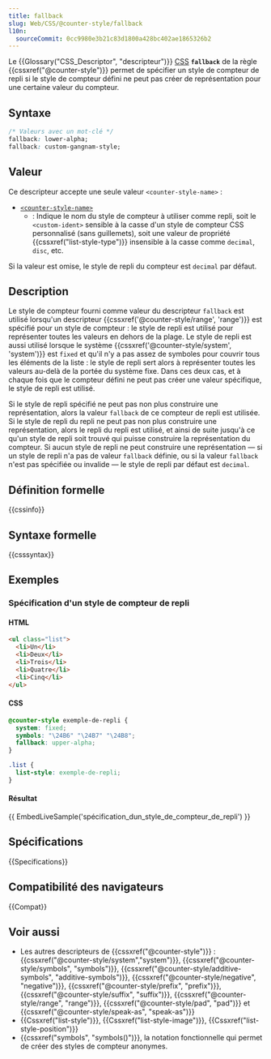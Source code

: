 ```yaml
---
title: fallback
slug: Web/CSS/@counter-style/fallback
l10n:
  sourceCommit: 0cc9980e3b21c83d1800a428bc402ae1865326b2
---
```


Le {{Glossary("CSS_Descriptor", "descripteur")}} [CSS](/fr/docs/Web/CSS) **`fallback`** de la règle {{cssxref("@counter-style")}} permet de spécifier un style de compteur de repli si le style de compteur défini ne peut pas créer de représentation pour une certaine valeur du compteur.

## Syntaxe

```css
/* Valeurs avec un mot-clé */
fallback: lower-alpha;
fallback: custom-gangnam-style;
```

## Valeur

Ce descripteur accepte une seule valeur `<counter-style-name>`&nbsp;:

- [`<counter-style-name>`](/fr/docs/Web/CSS/@counter-style#counter-style-name)
  - : Indique le nom du style de compteur à utiliser comme repli, soit le `<custom-ident>` sensible à la casse d'un style de compteur CSS personnalisé (sans guillemets), soit une valeur de propriété {{cssxref("list-style-type")}} insensible à la casse comme `decimal`, `disc`, etc.

Si la valeur est omise, le style de repli du compteur est `decimal` par défaut.

## Description

Le style de compteur fourni comme valeur du descripteur `fallback` est utilisé lorsqu'un descripteur {{cssxref('@counter-style/range', 'range')}} est spécifié pour un style de compteur&nbsp;: le style de repli est utilisé pour représenter toutes les valeurs en dehors de la plage. Le style de repli est aussi utilisé lorsque le système {{cssxref('@counter-style/system', 'system')}} est `fixed` et qu'il n'y a pas assez de symboles pour couvrir tous les éléments de la liste&nbsp;: le style de repli sert alors à représenter toutes les valeurs au-delà de la portée du système fixe. Dans ces deux cas, et à chaque fois que le compteur défini ne peut pas créer une valeur spécifique, le style de repli est utilisé.

Si le style de repli spécifié ne peut pas non plus construire une représentation, alors la valeur `fallback` de ce compteur de repli est utilisée. Si le style de repli du repli ne peut pas non plus construire une représentation, alors le repli du repli est utilisé, et ainsi de suite jusqu'à ce qu'un style de repli soit trouvé qui puisse construire la représentation du compteur. Si aucun style de repli ne peut construire une représentation — si un style de repli n'a pas de valeur `fallback` définie, ou si la valeur `fallback` n'est pas spécifiée ou invalide — le style de repli par défaut est `decimal`.

## Définition formelle

{{cssinfo}}

## Syntaxe formelle

{{csssyntax}}

## Exemples

### Spécification d'un style de compteur de repli

#### HTML

```html
<ul class="list">
  <li>Un</li>
  <li>Deux</li>
  <li>Trois</li>
  <li>Quatre</li>
  <li>Cinq</li>
</ul>
```

#### CSS

```css
@counter-style exemple-de-repli {
  system: fixed;
  symbols: "\24B6" "\24B7" "\24B8";
  fallback: upper-alpha;
}

.list {
  list-style: exemple-de-repli;
}
```

#### Résultat

{{ EmbedLiveSample('spécification_dun_style_de_compteur_de_repli') }}

## Spécifications

{{Specifications}}

## Compatibilité des navigateurs

{{Compat}}

## Voir aussi

- Les autres descripteurs de {{cssxref("@counter-style")}}&nbsp;: {{cssxref("@counter-style/system","system")}}, {{cssxref("@counter-style/symbols", "symbols")}}, {{cssxref("@counter-style/additive-symbols", "additive-symbols")}}, {{cssxref("@counter-style/negative", "negative")}}, {{cssxref("@counter-style/prefix", "prefix")}}, {{cssxref("@counter-style/suffix", "suffix")}}, {{cssxref("@counter-style/range", "range")}}, {{cssxref("@counter-style/pad", "pad")}} et {{cssxref("@counter-style/speak-as", "speak-as")}}
- {{Cssxref("list-style")}}, {{Cssxref("list-style-image")}}, {{Cssxref("list-style-position")}}
- {{cssxref("symbols", "symbols()")}}, la notation fonctionnelle qui permet de créer des styles de compteur anonymes.
